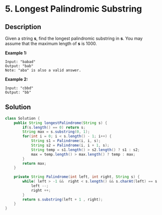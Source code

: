 # 5. Longest Palindromic Substring

## Description

Given a string **s**, find the longest palindromic substring in **s**. You may assume that the maximum length of **s** is 1000.

**Example 1:**

```
Input: "babad"
Output: "bab"
Note: "aba" is also a valid answer.
```

**Example 2:**

```
Input: "cbbd"
Output: "bb"
```



## Solution

```java
class Solution {
    public String longestPalindrome(String s) {
        if(s.length() == 0) return s;
        String max = s.substring(0, 1);
        for(int i = 0; i < s.length() - 1; i++) {
            String s1 = Palindrome(i, i, s);
            String s2 = Palindrome(i, i + 1, s);
            String temp = s1.length() > s2.length() ? s1 : s2;
            max = temp.length() > max.length() ? temp : max;
        }
        return max;
    }
    
    private String Palindrome(int left, int right, String s) {
        while( left > -1 &&  right < s.length() && s.charAt(left) == s.charAt(right)) {
            left --;
            right ++;
        }
        return s.substring(left + 1 , right);
    }
}
```

